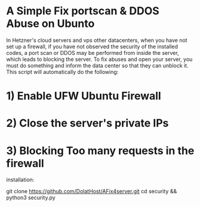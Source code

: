 #  A Simple Fix portscan & DDOS Abuse on Ubunto

In Hetzner's cloud servers and vps other datacenters, when you have not set up a firewall, if you have not observed the security of the installed codes, a port scan or DDOS may be performed from inside the server, which leads to blocking the server.
To fix abuses and open your server, you must do something and inform the data center so that they can unblock it.
This script will automatically do the following:

# 1) Enable UFW Ubuntu Firewall
# 2) Close the server's private IPs
# 3) Blocking Too many requests in the firewall

installation:

git clone https://github.com/DolatHost/AFix4server.git
cd security && python3 security.py
